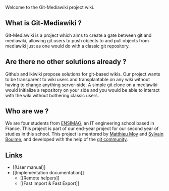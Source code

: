 Welcome to the Git-Mediawiki project wiki.

## What is Git-Mediawiki ?

Git-Mediawiki is a project which aims to create a gate between git and mediawiki, allowing git users to push objects to and pull objects from mediawiki just as one would do with a classic git repository.

## Are there no other solutions already ?

Github and ikiwiki propose solutions for git-based wikis. Our project wants to be transparent to wiki users and transplantable on any wiki without having to change anything server-side. A simple git clone on a mediawiki would initialize a repository on your side and you would be able to interact with the wiki without bothering classic users.

## Who are we ?

We are four students from [ENSIMAG](http://www.ensimag.fr), an IT engineering school based in France. This project is part of our end-year project for our second year of studies in this school. This project is mentored by [Matthieu Moy](http://www-verimag.imag.fr/~moy/?lang=en) and [Sylvain Boulme](http://www-verimag.imag.fr/~boulme/), and developed with the help of the [git community](http://git.kernel.org/).

## Links

* [[User manual]]
* [[Implementation documentation]]
   * [[Remote helpers]]
   * [[Fast Import & Fast Export]]